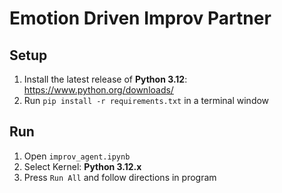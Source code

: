 # Emotion Driven Improv Partner
## Setup
1. Install the latest release of **Python 3.12**: https://www.python.org/downloads/
2. Run `pip install -r requirements.txt` in a terminal window
## Run
1. Open `improv_agent.ipynb`
2. Select Kernel: **Python 3.12.x**
3. Press `Run All` and follow directions in program